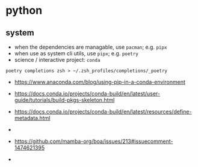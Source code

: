 # python

## system

- when the dependencies are managable, use `pacman`; e.g. `pipx`
- when use as system cli utils, use `pipx`; e.g. `poetry`
- science / interactive project: `conda`

`poetry completions zsh > ~/.zsh_profiles/completions/_poetry`

- https://www.anaconda.com/blog/using-pip-in-a-conda-environment
- https://docs.conda.io/projects/conda-build/en/latest/user-guide/tutorials/build-pkgs-skeleton.html
- https://docs.conda.io/projects/conda-build/en/latest/resources/define-metadata.html
- 


- https://github.com/mamba-org/boa/issues/213#issuecomment-1474621395
- 
